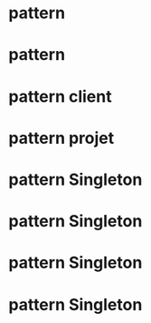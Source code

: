 # pattern
# pattern
# pattern client
# pattern projet
# pattern Singleton
# pattern Singleton
# pattern Singleton
# pattern Singleton
